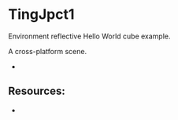 # TingJpct1

Environment reflective Hello World cube example.

A cross-platform scene.

 -

## Resources:
 -  
